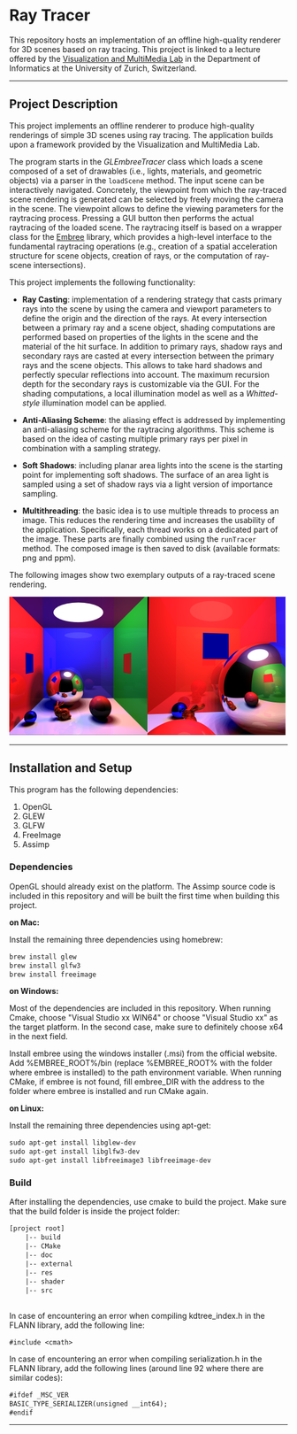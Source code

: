 # Ray Tracer

This repository hosts an implementation of an offline high-quality renderer for 3D scenes based on ray tracing. This project is linked to a lecture offered by the [Visualization and MultiMedia Lab](https://www.ifi.uzh.ch/en/vmml/teaching.html) in the Department of Informatics at the University of Zurich, Switzerland.

---
## Project Description

This project implements an offline renderer to produce high-quality renderings of simple 3D scenes using ray tracing. The application builds upon a framework provided by the Visualization and MultiMedia Lab. 

The program starts in the _GLEmbreeTracer_ class which loads a scene composed of a set of drawables (i.e., lights, materials, and geometric objects) via a parser in the `loadScene` method. The input scene can be interactively navigated. Concretely, the viewpoint from which the ray-traced scene rendering is generated can be selected by freely moving the camera in the scene. The viewpoint allows to define the viewing parameters for the raytracing process. Pressing a GUI button then performs the actual raytracing of the loaded scene. The raytracing itself is based on a wrapper class for the [Embree](https://www.embree.org/) library, which provides a high-level interface to the fundamental raytracing operations (e.g., creation of a spatial acceleration structure for scene objects, creation of rays, or the computation of ray-scene intersections).

This project implements the following functionality:

- **Ray Casting**: implementation of a rendering strategy that casts primary rays into the scene by using the camera and viewport parameters to define the origin and the direction of the rays. At every intersection between a primary ray and a scene object, shading computations are performed based on properties of the lights in the scene and the material of the hit surface. In addition to primary rays, shadow rays and secondary rays are casted at every intersection between the primary rays and the scene objects. This allows to take hard shadows and perfectly specular reflections into account. The maximum recursion depth for the secondary rays is customizable via the GUI. For the shading computations, a local illumination model as well as a _Whitted-style_ illumination model can be applied.

- **Anti-Aliasing Scheme**: the aliasing effect is addressed by implementing an anti-aliasing scheme for the raytracing algorithms. This scheme is based on the idea of casting multiple primary rays per pixel in combination with a sampling strategy. 

- **Soft Shadows**: including planar area lights into the scene is the starting point for implementing soft shadows. The surface of an area light is sampled using a set of shadow rays via a light version of importance sampling. 

- **Multithreading**: the basic idea is to use multiple threads to process an image. This reduces the rendering time and increases the usability of the application. Specifically, each thread works on a dedicated part of the image. These parts are finally combined using the `runTracer` method. The composed image is then saved to disk (available formats: png and ppm).

The following images show two exemplary outputs of a ray-traced scene rendering.

<img
    src="/res/tracedImage1.png"
    height="250"
    align="left">
    
<img
    src="/res/tracedImage2.png"
    height="250">
    

---

## Installation and Setup
This program has the following dependencies:

 1. OpenGL
 2. GLEW
 3. GLFW
 4. FreeImage
 5. Assimp

### Dependencies
OpenGL should already exist on the platform. The Assimp source code is included in this repository and will be built the first time when building this project.

**on Mac:**

Install the remaining three dependencies using homebrew:
```
brew install glew
brew install glfw3
brew install freeimage
```

**on Windows:**

Most of the dependencies are included in this repository. When running Cmake, choose "Visual Studio xx WIN64" or choose "Visual Studio xx" as the target platform. In the second case, make sure to definitely choose x64 in the next field.

Install embree using the windows installer (.msi) from the official website. Add %EMBREE_ROOT%/bin (replace %EMBREE_ROOT% with the folder where embree is installed) to the path environment variable. When running CMake, if embree is not found, fill embree_DIR with the address to the folder where embree is installed and run CMake again.

**on Linux:**

Install the remaining three dependencies using apt-get:
```
sudo apt-get install libglew-dev
sudo apt-get install libglfw3-dev
sudo apt-get install libfreeimage3 libfreeimage-dev
```

### Build
After installing the dependencies, use cmake to build the project. Make sure that the build folder is inside the project folder:

```
[project root]
	|-- build
	|-- CMake
	|-- doc
	|-- external
	|-- res
	|-- shader
	|-- src
	
```
In case of encountering an error when compiling kdtree_index.h in the FLANN library, add the following line:
```
#include <cmath>
```
In case of encountering an error when compiling serialization.h in the FLANN library, add the following lines (around line 92 where there are similar codes):
```
#ifdef _MSC_VER
BASIC_TYPE_SERIALIZER(unsigned __int64);
#endif
```
---
